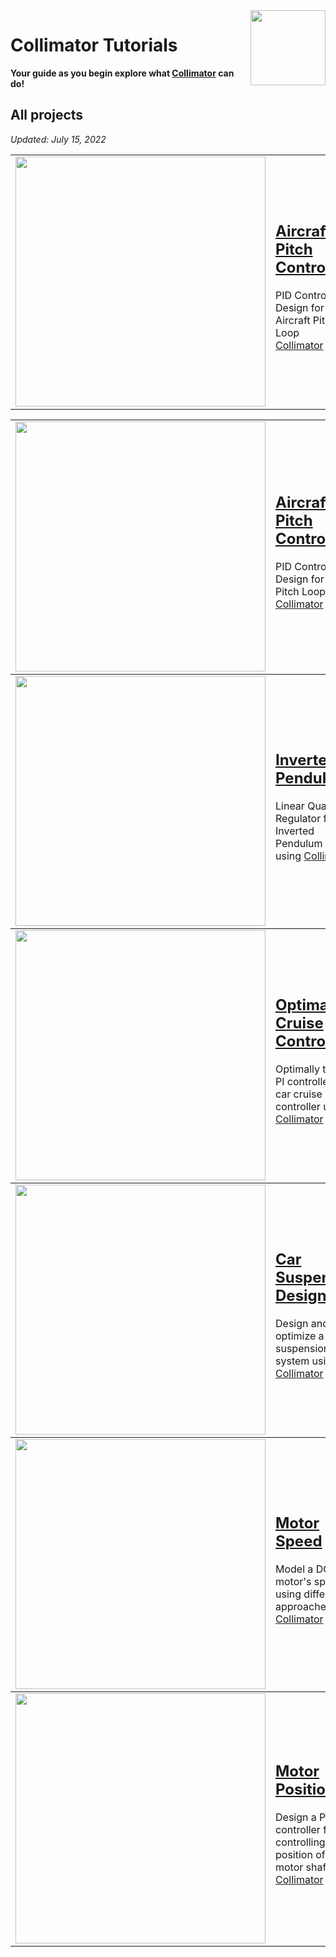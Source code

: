 <img align="right" src="https://user-images.githubusercontent.com/44644848/171723195-8d12ba78-cb32-429e-96c4-b9e99ca92eec.svg" width="120">

# Collimator Tutorials

**Your guide as you begin explore what [Collimator](https://www.collimator.ai) can do!**

## All projects
*Updated: July 15, 2022*

<table>
<tbody>
<td><img src="https://user-images.githubusercontent.com/44644848/179329364-13db299c-1bc1-473d-a273-ef5e6844824b.png"  width=400 /></td>
<td><p><h2><a href="https://github.com/collimator-ai/examples/blob/main/continuous-stirred-tank-reactor/CSTR-notebook.py">Aircraft Pitch Controller</a></h2></p>
  
PID Controller Design for Aircraft Pitch Loop [Collimator](https://www.collimator.ai)
  
</td>
</tbody>

<table>
<tbody>
<td><img src="https://user-images.githubusercontent.com/44644848/178276154-49c1a14c-4483-4eba-93dd-de2d22d3f33d.png"  width=400 /></td>
<td><p><h2><a href="https://github.com/collimator-ai/examples/blob/main/aircraft-pitch/aircraft-pitch-notebook.py">Aircraft Pitch Controller</a></h2></p>
  
PID Controller Design for Aircraft Pitch Loop [Collimator](https://www.collimator.ai)
  
</td>
</tbody>

<tbody>
<td><img src="https://user-images.githubusercontent.com/44644848/172447006-72ce2635-c465-440f-bbc1-aaba484331d3.jpg"  width=400 /></td>
<td><p><h2><a href="https://github.com/collimator-ai/examples/blob/main/inverted-pendulum/inverted-pendulum-notebook.py">Inverted Pendulum</a></h2></p>
  
Linear Quadratic Regulator for an Inverted Pendulum System using [Collimator](https://www.collimator.ai)
  
</td>
</tbody>

<tbody>
<td><img src="https://user-images.githubusercontent.com/44644848/171924288-b91aefdb-55aa-49b7-93d6-4e0d7cfb503f.jpg"  width=400 /></td>
<td><p><h2><a href="https://github.com/collimator-ai/examples/blob/main/cruise-control/cruise-control-notebook.py">Optimal Cruise Control</a></h2></p>

Optimally tune a PI controller for a car cruise controller using [Collimator](https://www.collimator.ai)
  
</td>
</tbody>

<tbody>
<td><img src="https://user-images.githubusercontent.com/44644848/171918909-ca34ceca-8d40-4293-ab00-270818c6a868.jpg"  width=400 /></td>
<td><p><h2><a href="https://github.com/collimator-ai/examples/blob/main/car-suspension/readme.md">Car Suspension Design</a></h2></p>

Design and optimize a car's suspension system using [Collimator](https://www.collimator.ai)

</tbody>

<tbody>
<td><img src="https://user-images.githubusercontent.com/44644848/171918981-6f80450d-fcca-4585-8f29-709e77c5530e.jpg"  width=400 /></td>
<td><p><h2><a href="https://github.com/collimator-ai/examples/blob/main/motor-speed/readme.md">Motor Speed </a></h2></p>

Model a DC motor's speed using different approaches in [Collimator](https://www.collimator.ai)

</tbody>

<tbody>
<td><img src="https://user-images.githubusercontent.com/44644848/171918981-6f80450d-fcca-4585-8f29-709e77c5530e.jpg"  width=400 /></td>
<td><p><h2><a href="https://github.com/collimator-ai/examples/blob/main/motor-position/motor-position-notebook.py">Motor Position</a></h2></p>

Design a PID controller for controlling the position of a DC motor shaft in [Collimator](https://www.collimator.ai)

</tbody>
</table>

